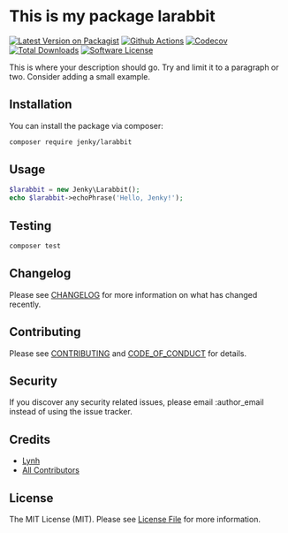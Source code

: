 
# This is my package larabbit

[![Latest Version on Packagist][ico-version]][link-packagist]
[![Github Actions][ico-gh-actions]][link-gh-actions]
[![Codecov][ico-codecov]][link-codecov]
[![Total Downloads][ico-downloads]][link-downloads]
[![Software License][ico-license]](LICENSE.md)

This is where your description should go. Try and limit it to a paragraph or two. Consider adding a small example.

## Installation

You can install the package via composer:

```bash
composer require jenky/larabbit
```

## Usage

```php
$larabbit = new Jenky\Larabbit();
echo $larabbit->echoPhrase('Hello, Jenky!');
```

## Testing

```bash
composer test
```

## Changelog

Please see [CHANGELOG](CHANGELOG.md) for more information on what has changed recently.

## Contributing

Please see [CONTRIBUTING](CONTRIBUTING.md) and [CODE_OF_CONDUCT](CODE_OF_CONDUCT.md) for details.

## Security

If you discover any security related issues, please email :author_email instead of using the issue tracker.

## Credits

- [Lynh](https://github.com/jenky)
- [All Contributors](../../contributors)

## License

The MIT License (MIT). Please see [License File](LICENSE.md) for more information.

[ico-version]: https://img.shields.io/packagist/v/:vendor/larabbit.svg?style=for-the-badge
[ico-license]: https://img.shields.io/badge/license-MIT-brightgreen.svg?style=for-the-badge
[ico-travis]: https://img.shields.io/travis/:vendor/larabbit/master.svg?style=for-the-badge
[ico-scrutinizer]: https://img.shields.io/scrutinizer/coverage/g/:vendor/larabbit.svg?style=for-the-badge
[ico-code-quality]: https://img.shields.io/scrutinizer/g/:vendor/larabbit.svg?style=for-the-badge
[ico-gh-actions]: https://img.shields.io/github/workflow/status/:vendor/larabbit/Tests?label=actions&logo=github&style=for-the-badge
[ico-codecov]: https://img.shields.io/codecov/c/github/:vendor/larabbit?logo=codecov&style=for-the-badge
[ico-downloads]: https://img.shields.io/packagist/dt/:vendor/larabbit.svg?style=for-the-badge

[link-packagist]: https://packagist.org/packages/:vendor/larabbit
[link-travis]: https://travis-ci.org/:vendor/larabbit
[link-scrutinizer]: https://scrutinizer-ci.com/g/:vendor/larabbit/code-structure
[link-code-quality]: https://scrutinizer-ci.com/g/:vendor/larabbit
[link-gh-actions]: https://github.com/jenky/:vendor/larabbit
[link-codecov]: https://codecov.io/gh/:vendor/larabbit
[link-downloads]: https://packagist.org/packages/:vendor/larabbit

